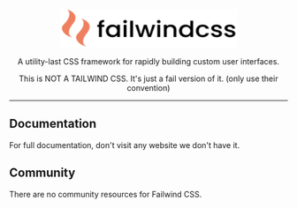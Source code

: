 <p align="center">
  <a href="#" target="_blank">
    <picture>
      <source media="(prefers-color-scheme: dark)" srcset="https://raw.githubusercontent.com/ces-g35/cvinder/main/src/view/styles/failwindcss-dark.png">
      <source media="(prefers-color-scheme: light)" srcset="https://raw.githubusercontent.com/ces-g35/cvinder/main/src/view/styles/failwindcss.png">
      <img alt="Tailwind CSS" src="https://raw.githubusercontent.com/ces-g35/cvinder/main/src/view/styles/failwindcss.png" width="320" height="70" style="max-width: 100%;">
    </picture>
  </a>
</p>

<p align="center">
  A utility-last CSS framework for rapidly building custom user interfaces.
</p>

<p align="center">
  This is NOT A TAILWIND CSS. It's just a fail version of it. (only use their convention)
</p>

---

## Documentation

For full documentation, don't visit any website we don't have it.

## Community

There are no community resources for Failwind CSS.
